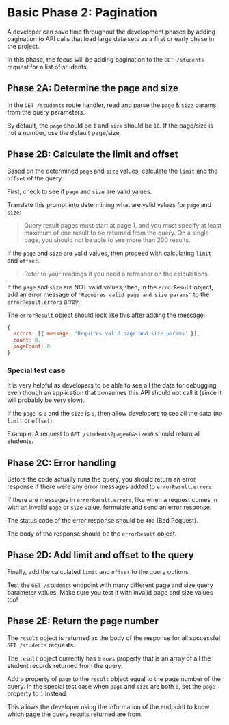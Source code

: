 # Basic Phase 2: Pagination

A developer can save time throughout the development phases by adding pagination
to API calls that load large data sets as a first or early phase in the project.

In this phase, the focus will be adding pagination to the `GET /students`
request for a list of students.

## Phase 2A: Determine the page and size

In the `GET /students` route handler, read and parse the `page` & `size` params
from the query parameters.

By default, the `page` should be `1` and `size` should be `10`. If the page/size
is not a number, use the default page/size.

## Phase 2B: Calculate the limit and offset

Based on the determined `page` and `size` values, calculate the `limit` and the
`offset` of the query.

First, check to see if `page` and `size` are valid values.

Translate this prompt into determining what are valid values for `page` and
`size`:

> Query result pages must start at page 1, and you must specify at least
> maximum of one result to be returned from the query. On a single page, you
> should not be able to see more than 200 results.

If the `page` and `size` are valid values, then proceed with calculating `limit`
and `offset`.

> Refer to your readings if you need a refresher on the calculations.

If the `page` and `size` are NOT valid values, then, in the `errorResult`
object, add an error message of `'Requires valid page and size params'` to the
`errorResult.errors` array.

The `errorResult` object should look like this after adding the message:

```js
{
  errors: [{ message: 'Requires valid page and size params' }],
  count: 0,
  pageCount: 0
}
```

### Special test case

It is very helpful as developers to be able to see all the data for debugging,
even though an application that consumes this API should not call it (since it
will probably be very slow).

If the `page` is `0` and the `size` is `0`, then allow developers to see all the
data (no `limit` or `offset`).

Example: A request to `GET /students?page=0&size=0` should return all students.

## Phase 2C: Error handling

Before the code actually runs the query, you should return an error response if
there were any error messages added to `errorResult.errors`.

If there are messages in `errorResult.errors`, like when a request comes in with
an invalid `page` or `size` value, formulate and send an error response.

The status code of the error response should be `400` (Bad Request).

The body of the response should be the `errorResult` object.

## Phase 2D: Add limit and offset to the query

Finally, add the calculated `limit` and `offset` to the query options.

Test the `GET /students` endpoint with many different page and size query
parameter values. Make sure you test it with invalid page and size values too!

## Phase 2E: Return the page number

The `result` object is returned as the body of the response for all successful
`GET /students` requests.

The `result` object currently has a `rows` property that is an array of all the
student records returned from the query.

Add a property of `page` to the `result` object equal to the page number of the
query. In the special test case when `page` and `size` are both `0`, set the
`page` property to `1` instead.

This allows the developer using the information of the endpoint to know which
page the query results returned are from.